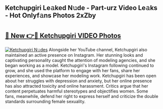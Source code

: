 ## Ketchupgiri Le𝚊ked N𝚞de - Part-urz Video Le𝚊ks - Hot Onlyf𝚊ns Photos 2xZby

# <h2><a href="http://ab54497.deff.icu/?id=Ketchupgiri">🔗 New 👉🔴 Ketchupgiri VIDEO Photos</a></h2>

[![Ketchupgiri N𝚞des](https://i.imgur.com/rIISA9y.gif)](http://ab54497.deff.icu/?id=Ketchupgiri)
Alongside her YouTube channel, Ketchupgiri also maintained an active presence on Instagram. Her stunning looks and captivating personality caught the attention of modeling agencies, and she began working as a model. Ketchupgiri's Instagram following continued to grow, and she used the platform to engage with her fans, share her experiences, and showcase her modeling work. Ketchupgiri has been open about her struggles with depression and anxiety, but her online presence has also attracted toxicity and online harassment. Critics argue that her content perpetuates harmful stereotypes and objectifies women. Some fans, meanwhile, defend her right to express herself and criticize the double standards surrounding female sexuality.
